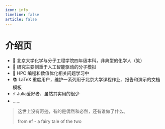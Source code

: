 ```yaml
---
icon: info
timeline: false
article: false
---
```


# 介绍页

- 🏫 北京大学化学与分子工程学院四年级本科，非典型的化学人（笑）
- 🔬 研究主要侧重于人工智能驱动的分子模拟
- 🌱 HPC 编程和数值优化相关问题学习中
- 📚 LaTeX 重度用户，维护一系列用于北京大学课程作业、报告和演示的文档模板
- ⚡ Julia爱好者，虽然其实用的很少
- ……


>  这世上没有奇迹，有的是偶然和必然，还有谁做了什么。
>
> from ef - a fairy tale of the two
